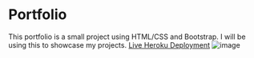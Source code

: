 # Portfolio
This portfolio is a small project using HTML/CSS and Bootstrap. I will be using this to showcase my projects. [Live Heroku Deployment](https://brandon-portfolio001.herokuapp.com/)
![image](https://user-images.githubusercontent.com/96095388/153990745-58d8c85f-6fb0-4e24-8c23-0ae80b89e3f1.png)
